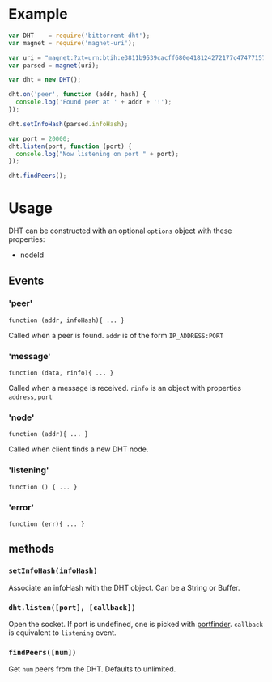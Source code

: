 Example
=======


```javascript
var DHT    = require('bittorrent-dht');
var magnet = require('magnet-uri');

var uri = "magnet:?xt=urn:btih:e3811b9539cacff680e418124272177c47477157&dn=Ubuntu+13.10+Desktop+Live+ISO+amd64";
var parsed = magnet(uri);

var dht = new DHT();

dht.on('peer', function (addr, hash) {
  console.log('Found peer at ' + addr + '!');
});

dht.setInfoHash(parsed.infoHash);

var port = 20000;
dht.listen(port, function (port) {
  console.log("Now listening on port " + port);
});

dht.findPeers();
```

Usage
=====

DHT can be constructed with an optional `options` object with these properties:

 - nodeId


Events
------

### 'peer'

    function (addr, infoHash){ ... }

Called when a peer is found. `addr` is of the form `IP_ADDRESS:PORT`


### 'message'

    function (data, rinfo){ ... }

Called when a message is received. `rinfo` is an object with properties `address`, `port`


### 'node'

    function (addr){ ... }

Called when client finds a new DHT node.

### 'listening'

    function () { ... }


### 'error'

    function (err){ ... }



methods
-------

### `setInfoHash(infoHash)`

Associate an infoHash with the DHT object. Can be a String or Buffer.


### `dht.listen([port], [callback])`

Open the socket. If port is undefined, one is picked with [portfinder](https://github.com/indexzero/node-portfinder).
`callback` is equivalent to `listening` event.


### `findPeers([num])`

Get `num` peers from the DHT. Defaults to unlimited.
